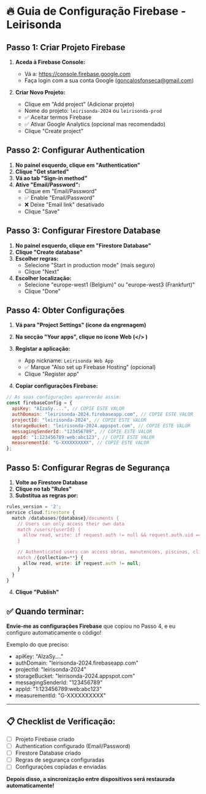 # 🔥 Guia de Configuração Firebase - Leirisonda

## Passo 1: Criar Projeto Firebase

1. **Aceda à Firebase Console:**

   - Vá a: https://console.firebase.google.com
   - Faça login com a sua conta Google (goncalosfonseca@gmail.com)

2. **Criar Novo Projeto:**
   - Clique em "Add project" (Adicionar projeto)
   - Nome do projeto: `leirisonda-2024` ou `leirisonda-prod`
   - ✅ Aceitar termos Firebase
   - ✅ Ativar Google Analytics (opcional mas recomendado)
   - Clique "Create project"

## Passo 2: Configurar Authentication

1. **No painel esquerdo, clique em "Authentication"**
2. **Clique "Get started"**
3. **Vá ao tab "Sign-in method"**
4. **Ative "Email/Password":**
   - Clique em "Email/Password"
   - ✅ Enable "Email/Password"
   - ❌ Deixe "Email link" desativado
   - Clique "Save"

## Passo 3: Configurar Firestore Database

1. **No painel esquerdo, clique em "Firestore Database"**
2. **Clique "Create database"**
3. **Escolher regras:**
   - Selecione "Start in production mode" (mais seguro)
   - Clique "Next"
4. **Escolher localização:**
   - Selecione "europe-west1 (Belgium)" ou "europe-west3 (Frankfurt)"
   - Clique "Done"

## Passo 4: Obter Configurações

1. **Vá para "Project Settings" (ícone da engrenagem)**
2. **Na secção "Your apps", clique no ícone Web (</> )**
3. **Registar a aplicação:**

   - App nickname: `Leirisonda Web App`
   - ✅ Marque "Also set up Firebase Hosting" (opcional)
   - Clique "Register app"

4. **Copiar configurações Firebase:**

```javascript
// As suas configurações aparecerão assim:
const firebaseConfig = {
  apiKey: "AIzaSy....", // COPIE ESTE VALOR
  authDomain: "leirisonda-2024.firebaseapp.com", // COPIE ESTE VALOR
  projectId: "leirisonda-2024", // COPIE ESTE VALOR
  storageBucket: "leirisonda-2024.appspot.com", // COPIE ESTE VALOR
  messagingSenderId: "123456789", // COPIE ESTE VALOR
  appId: "1:123456789:web:abc123", // COPIE ESTE VALOR
  measurementId: "G-XXXXXXXXXX", // COPIE ESTE VALOR
};
```

## Passo 5: Configurar Regras de Segurança

1. **Volte ao Firestore Database**
2. **Clique no tab "Rules"**
3. **Substitua as regras por:**

```javascript
rules_version = '2';
service cloud.firestore {
  match /databases/{database}/documents {
    // Users can only access their own data
    match /users/{userId} {
      allow read, write: if request.auth != null && request.auth.uid == userId;
    }

    // Authenticated users can access obras, manutencoes, piscinas, clientes
    match /{collection=**} {
      allow read, write: if request.auth != null;
    }
  }
}
```

4. **Clique "Publish"**

## ✅ Quando terminar:

**Envie-me as configurações Firebase** que copiou no Passo 4, e eu configuro automaticamente o código!

Exemplo do que preciso:

- apiKey: "AIzaSy...."
- authDomain: "leirisonda-2024.firebaseapp.com"
- projectId: "leirisonda-2024"
- storageBucket: "leirisonda-2024.appspot.com"
- messagingSenderId: "123456789"
- appId: "1:123456789:web:abc123"
- measurementId: "G-XXXXXXXXXX"

---

## 📋 Checklist de Verificação:

- [ ] Projeto Firebase criado
- [ ] Authentication configurado (Email/Password)
- [ ] Firestore Database criado
- [ ] Regras de segurança configuradas
- [ ] Configurações copiadas e enviadas

**Depois disso, a sincronização entre dispositivos será restaurada automaticamente!**
